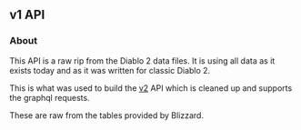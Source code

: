 ## v1 API

### About

This API is a raw rip from the Diablo 2 data files. It is using all data as it exists today and as it was written for classic Diablo 2.

This is what was used to build the [v2](/v2) API which is cleaned up and supports the graphql requests.
    
These are raw from the tables provided by Blizzard.
